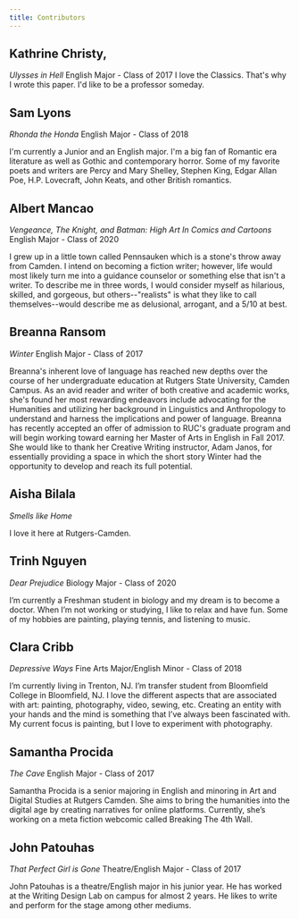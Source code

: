 ```yaml
---
title: Contributors
---
```

## Kathrine Christy,
*Ulysses in Hell*
English Major - Class of 2017
I love the Classics. That's why I wrote this paper. I'd like to be a professor someday.

## Sam Lyons
*Rhonda the Honda*
English Major - Class of 2018

I'm currently a Junior and an English major. I'm a big fan of Romantic era literature as well as Gothic and contemporary horror. Some of my favorite poets and writers are Percy and Mary Shelley, Stephen King, Edgar Allan Poe, H.P. Lovecraft, John Keats, and other British romantics.

## Albert Mancao
*Vengeance, The Knight, and Batman: High Art In Comics and Cartoons*
English Major - Class of 2020

I grew up in a little town called Pennsauken which is a stone's throw away from Camden. I intend on becoming a fiction writer; however, life would most likely turn me into a guidance counselor or something else that isn't a writer. To describe me in three words, I would consider myself as hilarious, skilled, and gorgeous, but others--"realists" is what they like to call themselves--would describe me as delusional, arrogant, and a 5/10 at best.

## Breanna Ransom
*Winter*
English Major - Class of 2017

Breanna's inherent love of language has reached new depths over the course of her undergraduate education at Rutgers State University, Camden Campus. As an avid reader and writer of both creative and academic works, she's found her most rewarding endeavors include advocating for the Humanities and utilizing her background in Linguistics and Anthropology to understand and harness the implications and power of language. Breanna has recently accepted an offer of admission to RUC's graduate program and will begin working toward earning her Master of Arts in English in Fall 2017. She would like to thank her Creative Writing instructor, Adam Janos, for essentially providing a space in which the short story Winter had the opportunity to develop and reach its full potential.


## Aisha Bilala
*Smells like Home*

I love it here at Rutgers-Camden.

## Trinh Nguyen
*Dear Prejudice*
Biology Major - Class of 2020

I’m currently a Freshman student in biology and my dream is to become a doctor. When I’m not working or studying, I like to relax and have fun. Some of my hobbies are painting, playing tennis, and listening to music.



## Clara Cribb
*Depressive Ways*
Fine Arts Major/English Minor - Class of 2018

I’m currently living in Trenton, NJ. I’m transfer student from Bloomfield College in Bloomfield, NJ. I love the different aspects that are associated with art: painting, photography, video, sewing, etc. Creating an entity with your hands and the mind is something that I’ve always been fascinated with. My current focus is painting, but I love to experiment with photography.

## Samantha Procida
*The Cave*
English Major - Class of 2017

Samantha Procida is a senior majoring in English and minoring in Art and Digital Studies at Rutgers Camden. She aims to bring the humanities into the digital age by creating narratives for online platforms. Currently, she’s working on a meta fiction webcomic called Breaking The 4th Wall.

## John Patouhas
*That Perfect Girl is Gone*
Theatre/English Major - Class of 2017


John Patouhas is a theatre/English major in his junior year. He has worked at the Writing Design Lab on campus for almost 2 years. He likes to write and perform for the stage among other mediums.
